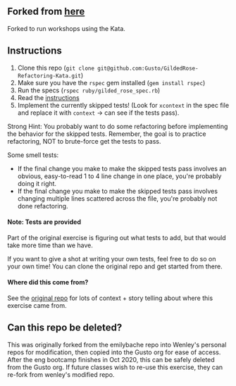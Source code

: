 ## Forked from [here](https://github.com/emilybache/GildedRose-Refactoring-Kata)

Forked to run workshops using the Kata.

## Instructions

1. Clone this repo (`git clone git@github.com:Gusto/GildedRose-Refactoring-Kata.git`)
2. Make sure you have the `rspec` gem installed (`gem install rspec`)
3. Run the specs (`rspec ruby/gilded_rose_spec.rb`)
4. Read the [instructions](https://github.com/Gusto/GildedRose-Refactoring-Kata/blob/master/GildedRoseRequirements.txt)
5. Implement the currently skipped tests! (Look for `xcontext` in the spec file and replace it with `context` -> can see if the tests pass).

Strong Hint: You probably want to do some refactoring before implementing the behavior for the skipped tests. Remember, the goal is to practice refactoring, NOT to brute-force get the tests to pass.

Some smell tests:
- If the final change you make to make the skipped tests pass involves an obvious, easy-to-read 1 to 4 line change in one place, you're probably doing it right.
- If the final change you make to make the skipped tests pass involves changing multiple lines scattered across the file, you're probably not done refactoring.

#### Note: Tests are provided

Part of the original exercise is figuring out what tests to add, but that would take more time than we have.

If you want to give a shot at writing your own tests, feel free to do so on your own time! You can clone the original repo and get started from there.

#### Where did this come from?

See the [original repo](https://github.com/emilybache/GildedRose-Refactoring-Kata) for lots of context + story telling about where this exercise came from.

## Can this repo be deleted?

This was originally forked from the emilybache repo into Wenley's personal repos for modification, then copied into the Gusto org for ease of access. After the eng bootcamp finishes in Oct 2020, this can be safely deleted from the Gusto org. If future classes wish to re-use this exercise, they can re-fork from wenley's modified repo.
